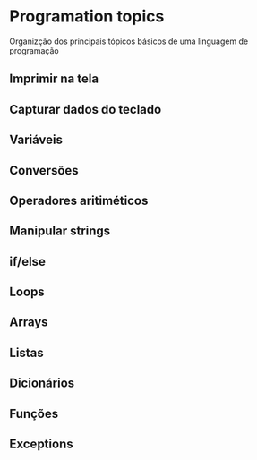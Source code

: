 # Programation topics

Organizção dos principais tópicos básicos de uma linguagem de programação

## Imprimir na tela

## Capturar dados do teclado

## Variáveis

## Conversões

## Operadores aritiméticos

## Manipular strings

## if/else

## Loops

## Arrays

## Listas

## Dicionários

## Funções

## Exceptions
